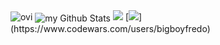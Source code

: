 <img src="https://github-readme-stats.vercel.app/api/top-langs?username=bl0bb&show_icons=true&locale=en&layout=compact&theme=chartreuse-dark" alt="ovi" />
<img align="center" src="https://github-readme-stats.vercel.app/api?username=bl0bb&include_all_commits=true&count_private=true&show_icons=true&line_height=20&title_color=2B5BBD&icon_color=1124BB&text_color=A1A1A1&bg_color=0,000000,130F40" alt="my Github Stats"/>
<img src="https://github-profile-trophy.vercel.app/?username=bl0bb&theme=juicyfresh&no-bg=true" />
[<img src="https://www.codewars.com/users/bigboyfredo/badges/large">](https://www.codewars.com/users/bigboyfredo)
